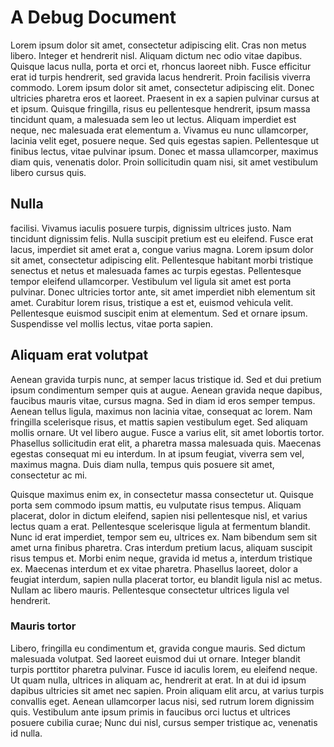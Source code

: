 # A Debug Document

Lorem ipsum dolor sit amet, consectetur adipiscing elit. Cras non metus libero. Integer et hendrerit nisl. Aliquam dictum nec odio vitae dapibus. Quisque lacus nulla, porta et orci et, rhoncus laoreet nibh. Fusce efficitur erat id turpis hendrerit, sed gravida lacus hendrerit. Proin facilisis viverra commodo. Lorem ipsum dolor sit amet, consectetur adipiscing elit. Donec ultricies pharetra eros et laoreet. Praesent in ex a sapien pulvinar cursus at et ipsum. Quisque fringilla, risus eu pellentesque hendrerit, ipsum massa tincidunt quam, a malesuada sem leo ut lectus. Aliquam imperdiet est neque, nec malesuada erat elementum a. Vivamus eu nunc ullamcorper, lacinia velit eget, posuere neque. Sed quis egestas sapien. Pellentesque ut finibus lectus, vitae pulvinar ipsum. Donec et massa ullamcorper, maximus diam quis, venenatis dolor. Proin sollicitudin quam nisi, sit amet vestibulum libero cursus quis.

## Nulla

facilisi. Vivamus iaculis posuere turpis, dignissim ultrices justo. Nam tincidunt dignissim felis. Nulla suscipit pretium est eu eleifend. Fusce erat lacus, imperdiet sit amet erat a, congue varius magna. Lorem ipsum dolor sit amet, consectetur adipiscing elit. Pellentesque habitant morbi tristique senectus et netus et malesuada fames ac turpis egestas. Pellentesque tempor eleifend ullamcorper. Vestibulum vel ligula sit amet est porta pulvinar. Donec ultricies tortor ante, sit amet imperdiet nibh elementum sit amet. Curabitur lorem risus, tristique a est et, euismod vehicula velit. Pellentesque euismod suscipit enim at elementum. Sed et ornare ipsum. Suspendisse vel mollis lectus, vitae porta sapien.

## Aliquam erat volutpat

Aenean gravida turpis nunc, at semper lacus tristique id. Sed et dui pretium ipsum condimentum semper quis at augue. Aenean gravida neque dapibus, faucibus mauris vitae, cursus magna. Sed in diam id eros semper tempus. Aenean tellus ligula, maximus non lacinia vitae, consequat ac lorem. Nam fringilla scelerisque risus, et mattis sapien vestibulum eget. Sed aliquam mollis ornare. Ut vel libero augue. Fusce a varius elit, sit amet lobortis tortor. Phasellus sollicitudin erat elit, a pharetra massa malesuada quis. Maecenas egestas consequat mi eu interdum. In at ipsum feugiat, viverra sem vel, maximus magna. Duis diam nulla, tempus quis posuere sit amet, consectetur ac mi.

Quisque maximus enim ex, in consectetur massa consectetur ut. Quisque porta sem commodo ipsum mattis, eu vulputate risus tempus. Aliquam placerat, dolor in dictum eleifend, sapien nisi pellentesque nisl, et varius lectus quam a erat. Pellentesque scelerisque ligula at fermentum blandit. Nunc id erat imperdiet, tempor sem eu, ultrices ex. Nam bibendum sem sit amet urna finibus pharetra. Cras interdum pretium lacus, aliquam suscipit risus tempus et. Morbi enim neque, gravida id metus a, interdum tristique ex. Maecenas interdum et ex vitae pharetra. Phasellus laoreet, dolor a feugiat interdum, sapien nulla placerat tortor, eu blandit ligula nisl ac metus. Nullam ac libero mauris. Pellentesque consectetur ultrices ligula vel hendrerit.

### Mauris tortor

Libero, fringilla eu condimentum et, gravida congue mauris. Sed dictum malesuada volutpat. Sed laoreet euismod dui ut ornare. Integer blandit turpis porttitor pharetra pulvinar. Fusce id iaculis lorem, eu eleifend neque. Ut quam nulla, ultrices in aliquam ac, hendrerit at erat. In at dui id ipsum dapibus ultricies sit amet nec sapien. Proin aliquam elit arcu, at varius turpis convallis eget. Aenean ullamcorper lacus nisi, sed rutrum lorem dignissim quis. Vestibulum ante ipsum primis in faucibus orci luctus et ultrices posuere cubilia curae; Nunc dui nisl, cursus semper tristique ac, venenatis id nulla.

